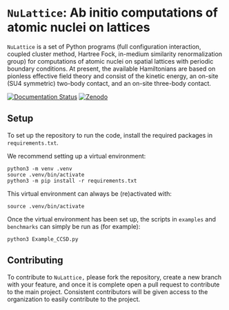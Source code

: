 # `NuLattice`: Ab initio computations of atomic nuclei on lattices

`NuLattice` is a set of Python programs (full configuration interaction,
coupled cluster method, Hartree Fock, in-medium similarity
renormalization group) for computations of atomic nuclei on spatial
lattices with periodic boundary conditions. At present, the available
Hamiltonians are based on pionless effective field theory and consist
of the kinetic energy, an on-site (SU4 symmetric) two-body contact,
and an on-site three-body contact.

[![Documentation Status](https://app.readthedocs.org/projects/nulattice/badge/)](https://nulattice.readthedocs.io/)
[![Zenodo](https://zenodo.org/badge/DOI/10.5281/zenodo.17094173.svg)](https://doi.org/10.5281/zenodo.17094173)

## Setup

To set up the repository to run the code, install the required packages in `requirements.txt`.

We recommend setting up a virtual environment:
```
python3 -m venv .venv
source .venv/bin/activate
python3 -m pip install -r requirements.txt
```
This virtual environment can always be (re)activated with:
```
source .venv/bin/activate
```

Once the virtual environment has been set up, 
the scripts in `examples` and `benchmarks` can simply be run as (for example):
```
python3 Example_CCSD.py
```

## Contributing

To contribute to `NuLattice,` please fork the repository, 
create a new branch with your feature, 
and once it is complete open a pull request to contribute to the main project.
Consistent contributors will be given access to the organization
to easily contribute to the project.

